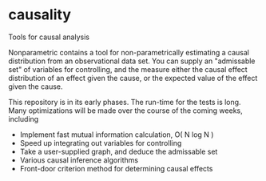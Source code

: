 # causality
Tools for causal analysis

Nonparametric contains a tool for non-parametrically estimating a causal distribution from an observational data set. You can supply an "admissable set" of variables for controlling, and the measure either the causal effect distribution of an effect given the cause, or the expected value of the effect given the cause.

This repository is in its early phases.  The run-time for the tests is long.  Many optimizations will be made over the course of the coming weeks, including
* Implement fast mutual information calculation, O( N log N )
* Speed up integrating out variables for controlling
* Take a user-supplied graph, and deduce the admissable set
* Various causal inference algorithms
* Front-door criterion method for determining causal effects
